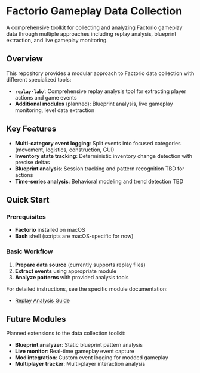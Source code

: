 # Factorio Gameplay Data Collection

A comprehensive toolkit for collecting and analyzing Factorio gameplay data through multiple approaches including replay analysis, blueprint extraction, and live gameplay monitoring.

## Overview

This repository provides a modular approach to Factorio data collection with different specialized tools:

- **`replay-lab/`**: Comprehensive replay analysis tool for extracting player actions and game events
- **Additional modules** (planned): Blueprint analysis, live gameplay monitoring, level data extraction

## Key Features

- **Multi-category event logging**: Split events into focused categories (movement, logistics, construction, GUI)
- **Inventory state tracking**: Deterministic inventory change detection with precise deltas
- **Blueprint analysis**: Session tracking and pattern recognition TBD for actions
- **Time-series analysis**: Behavioral modeling and trend detection TBD

## Quick Start

### Prerequisites

- **Factorio** installed on macOS
- **Bash** shell (scripts are macOS-specific for now)

### Basic Workflow

1. **Prepare data source** (currently supports replay files)
2. **Extract events** using appropriate module
3. **Analyze patterns** with provided analysis tools

For detailed instructions, see the specific module documentation:
- [Replay Analysis Guide](./replay-lab/README.md)

## Future Modules

Planned extensions to the data collection toolkit:
- **Blueprint analyzer**: Static blueprint pattern analysis
- **Live monitor**: Real-time gameplay event capture
- **Mod integration**: Custom event logging for modded gameplay
- **Multiplayer tracker**: Multi-player interaction analysis

